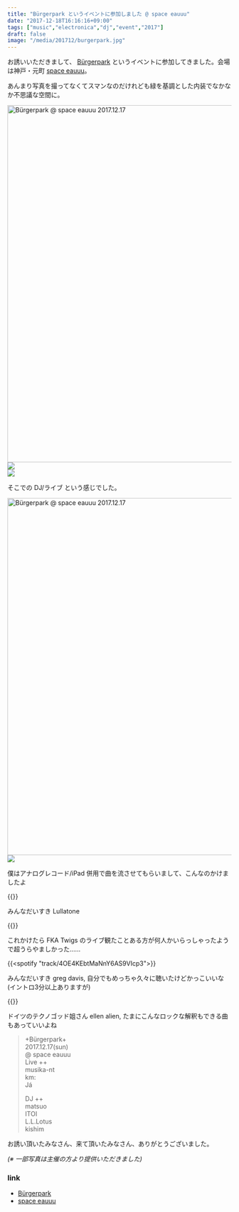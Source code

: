 ```yaml
---
title: "Bürgerpark というイベントに参加しました @ space eauuu"
date: "2017-12-18T16:16:16+09:00"
tags: ["music","electronica","dj","event","2017"]
draft: false
image: "/media/201712/burgerpark.jpg"
---
```


お誘いいただきまして、 [Bürgerpark](https://www.facebook.com/events/299796667188565/) というイベントに参加してきました。会場は神戸・元町 [space eauuu](http://www.musika-nt.com/spaceeauuu/)。

あんまり写真を撮ってなくてスマンなのだけれども緑を基調とした内装でなかなか不思議な空間に。

<div class="embed">
<a data-flickr-embed="true"  href="https://www.flickr.com/photos/matsuoshi/39128453481/in/dateposted/" title="Bürgerpark @ space eauuu 2017.12.17"><img src="https://farm5.staticflickr.com/4739/39128453481_39cc312635_c.jpg" width="600" height="800" alt="Bürgerpark @ space eauuu 2017.12.17"></a>
</div>

<div class="embed">
<img src="https://scontent-nrt1-1.xx.fbcdn.net/v/t31.0-8/25440080_1433492706760923_1183347668314231854_o.jpg?oh=a7c79c6a4cfaf9ffb28e6a6c2790f888&oe=5ACDC6C1">
</div>

<div class="embed">
<img src="https://scontent-nrt1-1.xx.fbcdn.net/v/t31.0-8/25440375_1433492713427589_2682630450503927799_o.jpg?oh=7bc0626da0c32278c1122993f87dec24&oe=5AC0C066">
</div>

そこでの DJ/ライブ という感じでした。

<div class="embed">
<a data-flickr-embed="true"  href="https://www.flickr.com/photos/matsuoshi/27349809479/in/dateposted/" title="Bürgerpark @ space eauuu 2017.12.17"><img src="https://farm5.staticflickr.com/4644/27349809479_829cc2e52b_c.jpg" width="600" height="800" alt="Bürgerpark @ space eauuu 2017.12.17"></a>
</div>

<div class="embed">
<img src="https://scontent-nrt1-1.xx.fbcdn.net/v/t31.0-8/25488253_1433492763427584_9177380802810334553_o.jpg?oh=a24d1d2398097c4176f07c4394e4c5ad&oe=5A895FE5">
</div>

僕はアナログレコード/iPad 併用で曲を流させてもらいまして、こんなのかけましたよ

{{<youtube src="ECTLZnLuPVI" title="Lullatone - Floating Away">}}

みんなだいすき Lullatone

{{<youtube src="O8yix8PZKlw" title="FKA twigs - Pendulum">}}

これかけたら FKA Twigs のライブ観たことある方が何人かいらっしゃったようで超うらやましかった……

{{<spotify "track/4OE4KEbtMaNnY6AS9VIcp3">}}

みんなだいすき greg davis, 自分でもめっちゃ久々に聴いたけどかっこいいな (イントロ3分以上ありますが)

{{<youtube src="hAdy15aO2Qs" title="Ellen Allien - Sun The Rain">}}

ドイツのテクノゴッド姐さん ellen alien, たまにこんなロックな解釈もできる曲もあっていいよね

> +Bürgerpark+  
> 2017.12.17(sun)  
> @ space eauuu  
> Live ++  
> musika-nt  
> km:  
> Já  
>   
> DJ ++  
> matsuo  
> ITOI  
> L.L.Lotus  
> kishim  

お誘い頂いたみなさん、来て頂いたみなさん、ありがとうございました。

_(※ 一部写真は主催の方より提供いただきました)_

### link

- [Bürgerpark](https://www.facebook.com/events/299796667188565/)
- [space eauuu](http://www.musika-nt.com/spaceeauuu/)
